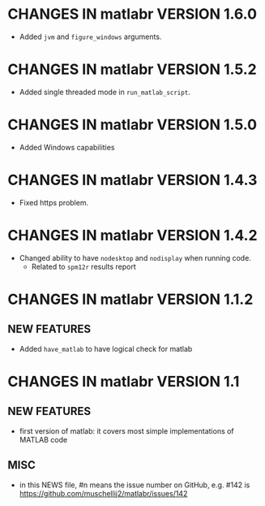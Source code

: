 # CHANGES IN matlabr VERSION 1.6.0

- Added `jvm` and `figure_windows` arguments.

# CHANGES IN matlabr VERSION 1.5.2

- Added single threaded mode in `run_matlab_script`.


# CHANGES IN matlabr VERSION 1.5.0

- Added Windows capabilities

# CHANGES IN matlabr VERSION 1.4.3

- Fixed https problem.
  
# CHANGES IN matlabr VERSION 1.4.2

- Changed ability to have `nodesktop` and `nodisplay` when running code.
  - Related to `spm12r` results report

# CHANGES IN matlabr VERSION 1.1.2

## NEW FEATURES

- Added `have_matlab` to have logical check for matlab

# CHANGES IN matlabr VERSION 1.1

## NEW FEATURES

- first version of matlab: it covers most simple implementations of MATLAB code

## MISC

- in this NEWS file, #n means the issue number on GitHub, e.g. #142 is https://github.com/muschellij2/matlabr/issues/142
